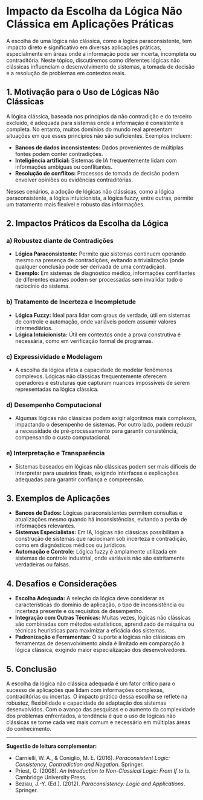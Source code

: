 
# Impacto da Escolha da Lógica Não Clássica em Aplicações Práticas

A escolha de uma lógica não clássica, como a lógica paraconsistente, tem impacto direto e significativo em diversas aplicações práticas, especialmente em áreas onde a informação pode ser incerta, incompleta ou contraditória. Neste tópico, discutiremos como diferentes lógicas não clássicas influenciam o desenvolvimento de sistemas, a tomada de decisão e a resolução de problemas em contextos reais.

## 1. **Motivação para o Uso de Lógicas Não Clássicas**

A lógica clássica, baseada nos princípios da não contradição e do terceiro excluído, é adequada para sistemas onde a informação é consistente e completa. No entanto, muitos domínios do mundo real apresentam situações em que esses princípios não são suficientes. Exemplos incluem:

- **Bancos de dados inconsistentes:** Dados provenientes de múltiplas fontes podem conter contradições.
- **Inteligência artificial:** Sistemas de IA frequentemente lidam com informações ambíguas ou conflitantes.
- **Resolução de conflitos:** Processos de tomada de decisão podem envolver opiniões ou evidências contraditórias.

Nesses cenários, a adoção de lógicas não clássicas, como a lógica paraconsistente, a lógica intuicionista, a lógica fuzzy, entre outras, permite um tratamento mais flexível e robusto das informações.

## 2. **Impactos Práticos da Escolha da Lógica**

### a) **Robustez diante de Contradições**

- **Lógica Paraconsistente:** Permite que sistemas continuem operando mesmo na presença de contradições, evitando a trivialização (onde qualquer conclusão pode ser derivada de uma contradição).
- **Exemplo:** Em sistemas de diagnóstico médico, informações conflitantes de diferentes exames podem ser processadas sem invalidar todo o raciocínio do sistema.

### b) **Tratamento de Incerteza e Incompletude**

- **Lógica Fuzzy:** Ideal para lidar com graus de verdade, útil em sistemas de controle e automação, onde variáveis podem assumir valores intermediários.
- **Lógica Intuicionista:** Útil em contextos onde a prova construtiva é necessária, como em verificação formal de programas.

### c) **Expressividade e Modelagem**

- A escolha da lógica afeta a capacidade de modelar fenômenos complexos. Lógicas não clássicas frequentemente oferecem operadores e estruturas que capturam nuances impossíveis de serem representadas na lógica clássica.

### d) **Desempenho Computacional**

- Algumas lógicas não clássicas podem exigir algoritmos mais complexos, impactando o desempenho de sistemas. Por outro lado, podem reduzir a necessidade de pré-processamento para garantir consistência, compensando o custo computacional.

### e) **Interpretação e Transparência**

- Sistemas baseados em lógicas não clássicas podem ser mais difíceis de interpretar para usuários finais, exigindo interfaces e explicações adequadas para garantir confiança e compreensão.

## 3. **Exemplos de Aplicações**

- **Bancos de Dados:** Lógicas paraconsistentes permitem consultas e atualizações mesmo quando há inconsistências, evitando a perda de informações relevantes.
- **Sistemas Especialistas:** Em IA, lógicas não clássicas possibilitam a construção de sistemas que raciocinam sob incerteza e contradição, como em diagnósticos médicos ou jurídicos.
- **Automação e Controle:** Lógica fuzzy é amplamente utilizada em sistemas de controle industrial, onde variáveis não são estritamente verdadeiras ou falsas.

## 4. **Desafios e Considerações**

- **Escolha Adequada:** A seleção da lógica deve considerar as características do domínio de aplicação, o tipo de inconsistência ou incerteza presente e os requisitos de desempenho.
- **Integração com Outras Técnicas:** Muitas vezes, lógicas não clássicas são combinadas com métodos estatísticos, aprendizado de máquina ou técnicas heurísticas para maximizar a eficácia dos sistemas.
- **Padronização e Ferramentas:** O suporte a lógicas não clássicas em ferramentas de desenvolvimento ainda é limitado em comparação à lógica clássica, exigindo maior especialização dos desenvolvedores.

## 5. **Conclusão**

A escolha da lógica não clássica adequada é um fator crítico para o sucesso de aplicações que lidam com informações complexas, contraditórias ou incertas. O impacto prático dessa escolha se reflete na robustez, flexibilidade e capacidade de adaptação dos sistemas desenvolvidos. Com o avanço das pesquisas e o aumento da complexidade dos problemas enfrentados, a tendência é que o uso de lógicas não clássicas se torne cada vez mais comum e necessário em múltiplas áreas do conhecimento.

---

**Sugestão de leitura complementar:**
- Carnielli, W. A., & Coniglio, M. E. (2016). *Paraconsistent Logic: Consistency, Contradiction and Negation*. Springer.
- Priest, G. (2008). *An Introduction to Non-Classical Logic: From If to Is*. Cambridge University Press.
- Beziau, J.-Y. (Ed.). (2012). *Paraconsistency: Logic and Applications*. Springer.

```
